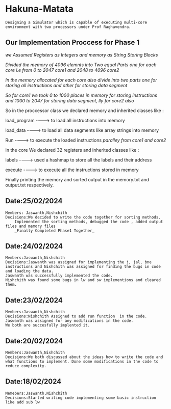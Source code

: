 # Hakuna-Matata

`Designing a Simulator which is capable of executing multi-core environment with two processors under Prof Raghavendra.`

## Our Implementation Proccess for Phase 1
_we Assumed Registers as Integers and memory as String Storing Blocks_

_Divided the memory of 4096 elemnts into Two equal Parts one for each core i.e from 0 to 2047 core1 and 2048 to 4096 core2_

_In the memory allocated for each core also divide into two parts one for storing all instructions and other for storing data segment_

_So for core1 we took 0 to 1000 places in memory for storing instructions and 1000 to 2047 for storing data segment, lly for core2 also_

So in the proccessor class we declared memory and inherited classes like :

load_program ----> to load all instructions into memory

load_data    ----> to load all data segments like array strings into memory

Run         ----> to execute the loaded instructions _paralley from core1 and core2_

In the core We declared 32 registers and inherited classes like :

labels      ----> used a hashmap to store all the labels and their address

execute     ----> to execute all the instructions stored in memory 

Finally printing the memory and sorted output in the memory.txt and output.txt respectively.

## Date:25/02/2024

```
Members: Jaswanth,Nishchith
Decisions:We decided to write the code together for sorting methods.
    Implemented the sorting methods, debugged the code , added output files and memory files
    _Finally Completed Phase1 Together_ 
```

## Date:24/02/2024

```
Members:Jaswanth,Nishchith
Decisions:Jaswanth was assigned for implementing the j, jal, bne instructions and Nishchith was assigned for finding the bugs in code and loading the data.
Jaswanth was successfully implemented the code.
Nishchith was found some bugs in lw and sw implementions and cleared them.
```

## Date:23/02/2024

```
Members:Jaswanth,Nishchith
Decisions:Nishchith Assigned to add run function  in the code.
Jaswanth was assigned for any modifications in the code.
We both are succesfully implented it.
```

## Date:20/02/2024

```
Members:Jaswanth,Nishchith
Decisions:We both discussed about the ideas how to write the code and what functions to implement. Done some modifications in the code to reduce complexity.
```

## Date:18/02/2024

```
Memebers:Jaswanth,Nishchith
Decisions:Started writing code implementing some basic instruction like add sub lw
```
